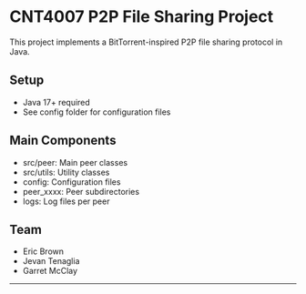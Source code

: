 # CNT4007 P2P File Sharing Project

This project implements a BitTorrent-inspired P2P file sharing protocol in Java.

## Setup
- Java 17+ required
- See config folder for configuration files

## Main Components
- src/peer: Main peer classes
- src/utils: Utility classes
- config: Configuration files
- peer_xxxx: Peer subdirectories
- logs: Log files per peer

## Team
- Eric Brown
- Jevan Tenaglia
- Garret McClay

---
